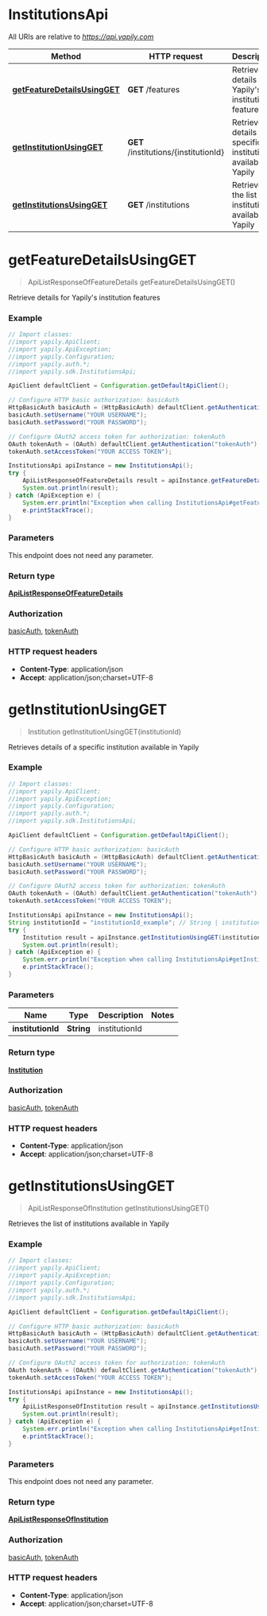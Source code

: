 # InstitutionsApi

All URIs are relative to *https://api.yapily.com*

Method | HTTP request | Description
------------- | ------------- | -------------
[**getFeatureDetailsUsingGET**](InstitutionsApi.md#getFeatureDetailsUsingGET) | **GET** /features | Retrieve details for Yapily&#39;s institution features
[**getInstitutionUsingGET**](InstitutionsApi.md#getInstitutionUsingGET) | **GET** /institutions/{institutionId} | Retrieves details of a specific institution available in Yapily
[**getInstitutionsUsingGET**](InstitutionsApi.md#getInstitutionsUsingGET) | **GET** /institutions | Retrieves the list of institutions available in Yapily


<a name="getFeatureDetailsUsingGET"></a>
# **getFeatureDetailsUsingGET**
> ApiListResponseOfFeatureDetails getFeatureDetailsUsingGET()

Retrieve details for Yapily&#39;s institution features

### Example
```java
// Import classes:
//import yapily.ApiClient;
//import yapily.ApiException;
//import yapily.Configuration;
//import yapily.auth.*;
//import yapily.sdk.InstitutionsApi;

ApiClient defaultClient = Configuration.getDefaultApiClient();

// Configure HTTP basic authorization: basicAuth
HttpBasicAuth basicAuth = (HttpBasicAuth) defaultClient.getAuthentication("basicAuth");
basicAuth.setUsername("YOUR USERNAME");
basicAuth.setPassword("YOUR PASSWORD");

// Configure OAuth2 access token for authorization: tokenAuth
OAuth tokenAuth = (OAuth) defaultClient.getAuthentication("tokenAuth");
tokenAuth.setAccessToken("YOUR ACCESS TOKEN");

InstitutionsApi apiInstance = new InstitutionsApi();
try {
    ApiListResponseOfFeatureDetails result = apiInstance.getFeatureDetailsUsingGET();
    System.out.println(result);
} catch (ApiException e) {
    System.err.println("Exception when calling InstitutionsApi#getFeatureDetailsUsingGET");
    e.printStackTrace();
}
```

### Parameters
This endpoint does not need any parameter.

### Return type

[**ApiListResponseOfFeatureDetails**](ApiListResponseOfFeatureDetails.md)

### Authorization

[basicAuth](../README.md#basicAuth), [tokenAuth](../README.md#tokenAuth)

### HTTP request headers

 - **Content-Type**: application/json
 - **Accept**: application/json;charset=UTF-8

<a name="getInstitutionUsingGET"></a>
# **getInstitutionUsingGET**
> Institution getInstitutionUsingGET(institutionId)

Retrieves details of a specific institution available in Yapily

### Example
```java
// Import classes:
//import yapily.ApiClient;
//import yapily.ApiException;
//import yapily.Configuration;
//import yapily.auth.*;
//import yapily.sdk.InstitutionsApi;

ApiClient defaultClient = Configuration.getDefaultApiClient();

// Configure HTTP basic authorization: basicAuth
HttpBasicAuth basicAuth = (HttpBasicAuth) defaultClient.getAuthentication("basicAuth");
basicAuth.setUsername("YOUR USERNAME");
basicAuth.setPassword("YOUR PASSWORD");

// Configure OAuth2 access token for authorization: tokenAuth
OAuth tokenAuth = (OAuth) defaultClient.getAuthentication("tokenAuth");
tokenAuth.setAccessToken("YOUR ACCESS TOKEN");

InstitutionsApi apiInstance = new InstitutionsApi();
String institutionId = "institutionId_example"; // String | institutionId
try {
    Institution result = apiInstance.getInstitutionUsingGET(institutionId);
    System.out.println(result);
} catch (ApiException e) {
    System.err.println("Exception when calling InstitutionsApi#getInstitutionUsingGET");
    e.printStackTrace();
}
```

### Parameters

Name | Type | Description  | Notes
------------- | ------------- | ------------- | -------------
 **institutionId** | **String**| institutionId |

### Return type

[**Institution**](Institution.md)

### Authorization

[basicAuth](../README.md#basicAuth), [tokenAuth](../README.md#tokenAuth)

### HTTP request headers

 - **Content-Type**: application/json
 - **Accept**: application/json;charset=UTF-8

<a name="getInstitutionsUsingGET"></a>
# **getInstitutionsUsingGET**
> ApiListResponseOfInstitution getInstitutionsUsingGET()

Retrieves the list of institutions available in Yapily

### Example
```java
// Import classes:
//import yapily.ApiClient;
//import yapily.ApiException;
//import yapily.Configuration;
//import yapily.auth.*;
//import yapily.sdk.InstitutionsApi;

ApiClient defaultClient = Configuration.getDefaultApiClient();

// Configure HTTP basic authorization: basicAuth
HttpBasicAuth basicAuth = (HttpBasicAuth) defaultClient.getAuthentication("basicAuth");
basicAuth.setUsername("YOUR USERNAME");
basicAuth.setPassword("YOUR PASSWORD");

// Configure OAuth2 access token for authorization: tokenAuth
OAuth tokenAuth = (OAuth) defaultClient.getAuthentication("tokenAuth");
tokenAuth.setAccessToken("YOUR ACCESS TOKEN");

InstitutionsApi apiInstance = new InstitutionsApi();
try {
    ApiListResponseOfInstitution result = apiInstance.getInstitutionsUsingGET();
    System.out.println(result);
} catch (ApiException e) {
    System.err.println("Exception when calling InstitutionsApi#getInstitutionsUsingGET");
    e.printStackTrace();
}
```

### Parameters
This endpoint does not need any parameter.

### Return type

[**ApiListResponseOfInstitution**](ApiListResponseOfInstitution.md)

### Authorization

[basicAuth](../README.md#basicAuth), [tokenAuth](../README.md#tokenAuth)

### HTTP request headers

 - **Content-Type**: application/json
 - **Accept**: application/json;charset=UTF-8

